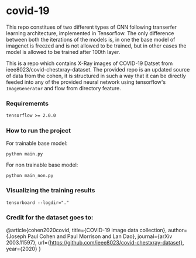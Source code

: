 # covid-19
This repo constitues of two different types of CNN following transerfer learning architecture, implemented in Tensorflow. The only difference between both the iterations of the models is, in one the base model of imagenet is freezed and is not allowed to be trained, but in other cases the model is allowed to be trained after 100th layer.  

This is a repo which contains X-Ray images of COVID-19 Datset from  ieee8023/covid-chestxray-dataset. The provided repo is an updated source of data from the cohen, it is structured in such a way that it can be directly feeded into any of the provided neural network using tensorflow's `ImageGenerator` and flow from directory feature.


### Requirememts
```txt
tensorflow >= 2.0.0
```

### How to run the project
For trainable base model:
```shell
python main.py
```


For non trainable base model:
```shell
python main_non.py
```

### Visualizing the training results

```shell
tensorboard --logdir="."
```

### Credit for the dataset goes to:
@article{cohen2020covid,
  title={COVID-19 image data collection},
  author={Joseph Paul Cohen and Paul Morrison and Lan Dao},
  journal={arXiv 2003.11597},
  url={https://github.com/ieee8023/covid-chestxray-dataset},
  year={2020}
}
